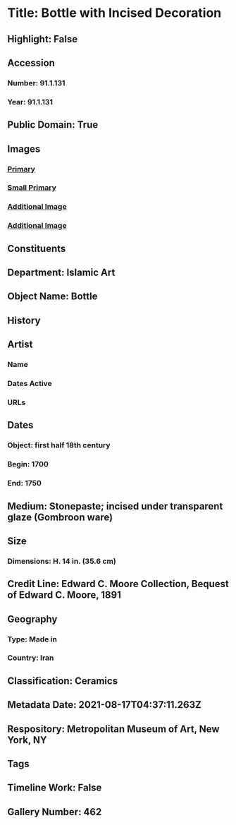 # Title: Bottle with Incised Decoration
## Highlight: False
## Accession
### Number: 91.1.131
### Year: 91.1.131
## Public Domain: True
## Images
### [Primary](https://images.metmuseum.org/CRDImages/is/original/DP212293.jpg)
### [Small Primary](https://images.metmuseum.org/CRDImages/is/web-large/DP212293.jpg)
### [Additional Image](https://images.metmuseum.org/CRDImages/is/original/DP231248.jpg)
### [Additional Image](https://images.metmuseum.org/CRDImages/is/original/2473.jpg)
## Constituents
## Department: Islamic Art
## Object Name: Bottle
## History
## Artist
### Name
### Dates Active
### URLs
## Dates
### Object: first half 18th century
### Begin: 1700
### End: 1750
## Medium: Stonepaste; incised under transparent glaze (Gombroon ware)
## Size
### Dimensions: H. 14 in. (35.6 cm)
## Credit Line: Edward C. Moore Collection, Bequest of Edward C. Moore, 1891
## Geography
### Type: Made in
### Country: Iran
## Classification: Ceramics
## Metadata Date: 2021-08-17T04:37:11.263Z
## Respository: Metropolitan Museum of Art, New York, NY
## Tags
## Timeline Work: False
## Gallery Number: 462